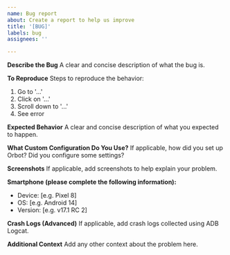 ```yaml
---
name: Bug report
about: Create a report to help us improve
title: '[BUG]'
labels: bug
assignees: ''

---
```


**Describe the Bug**
A clear and concise description of what the bug is.

**To Reproduce**
Steps to reproduce the behavior:
1. Go to '...'
2. Click on '...'
3. Scroll down to '...'
4. See error

**Expected Behavior**
A clear and concise description of what you expected to happen.

**What Custom Configuration Do You Use?**
If applicable, how did you set up Orbot? Did you configure some settings?

**Screenshots**
If applicable, add screenshots to help explain your problem.

**Smartphone (please complete the following information):**
- Device: [e.g. Pixel 8]
- OS: [e.g. Android 14]
- Version: [e.g. v17.1 RC 2]

**Crash Logs (Advanced)**
If applicable, add crash logs collected using ADB Logcat.

**Additional Context**
Add any other context about the problem here.